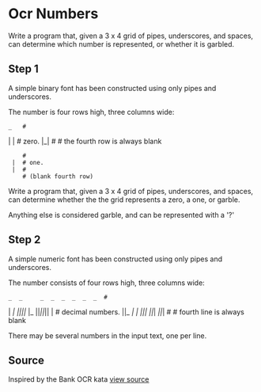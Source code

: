 # Ocr Numbers

Write a program that, given a 3 x 4 grid of pipes, underscores, and spaces, can determine which number is represented, or whether it is garbled.

## Step 1

A simple binary font has been constructed using only pipes and underscores.

The number is four rows high, three columns wide:

    _   #
   | |  # zero.
   |_|  #
        # the fourth row is always blank

        #
     |  # one.
     |  #
        # (blank fourth row)

Write a program that, given a 3 x 4 grid of pipes, underscores, and spaces,
can determine whether the the grid represents a zero, a one, or garble.

Anything else is considered garble, and can be represented with a '?'

## Step 2

A simple numeric font has been constructed using only pipes and underscores.

The number consists of four rows high, three columns wide:

    _  _     _  _  _  _  _  _  #
  | _| _||_||_ |_   ||_||_|| | # decimal numbers.
  ||_  _|  | _||_|  ||_| _||_| #
                               # fourth line is always blank

There may be several numbers in the input text, one per line.


## Source

Inspired by the Bank OCR kata [view source](http://codingdojo.org/cgi-bin/wiki.pl?KataBankOCR)
